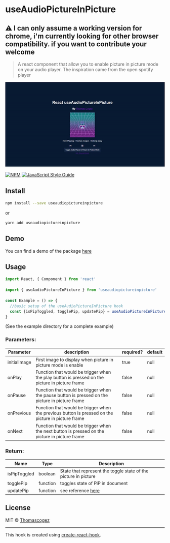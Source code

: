 # useAudioPictureInPicture

## <b> :warning: I can only assume a working version for chrome, i'm currently looking for other browser compatibility. if you want to contribute your welcome </b>

> A react component that allow you to enable picture in picture mode on your audio player. The inspiration came from the open spotify player

![Demo](./doc/demo.gif)

[![NPM](https://img.shields.io/npm/v/useaudiopictureinpicture.svg)](https://www.npmjs.com/package/useaudiopictureinpicture) [![JavaScript Style Guide](https://img.shields.io/badge/code_style-standard-brightgreen.svg)](https://standardjs.com)

## Install

```bash
npm install --save useaudiopictureinpicture
```

or

```bash
yarn add useaudiopictureinpicture
```
## Demo

You can find a demo of the package [here](https://thomascogez.github.io/useAudioPictureInPicture/)


## Usage

```jsx
import React, { Component } from 'react'

import { useAudioPictureInPicture } from 'useaudiopictureinpicture'

const Example = () => {
  //basic setup of the useAudioPictureInPicture hook
  const {isPipToggled, togglePip, updatePip} = useAudioPictureInPicture(initialImage, play, pause, previous, next)
}
```

(See the example directory for a complete example)
### Parameters:

| Parameter    | description                                                  | required? | default |
| ------------ | ------------------------------------------------------------ | --------- | ------- |
| initialImage | First image to display when picture in picture mode is enable | true      | null    |
| onPlay       | Function that would be trigger when the play button is pressed on the picture in picture frame | false     | null    |
| onPause      | Function that would be trigger when the pause button is pressed on the picture in picture frame | false     | null    |
| onPrevious   | Function that would be trigger when the previous button is pressed on the picture in picture frame | false     | null    |
| onNext       | Function that would be trigger when the next button is pressed on the picture in picture frame | false     | null    |

### Return:

| Name         | Type     | Description                                                  |
| ------------ | -------- | ------------------------------------------------------------ |
| isPipToggled | boolean  | State that represent the toggle state of the picture in picture |
| togglePip    | function | toggles state of PiP in document                             |
| updatePip    | function | see reference [here](./doc/updatePip.md)                     |

## License

MIT © [Thomascogez](https://github.com/Thomascogez)

---

This hook is created using [create-react-hook](https://github.com/hermanya/create-react-hook).

